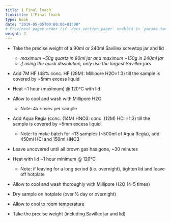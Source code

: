 ```yaml
---
title: 1 Final leach
linktitle: 1 Final leach
type: book
date: "2019-05-05T00:00:00+01:00"
# Prev/next pager order (if `docs_section_pager` enabled in `params.toml`)
weight: 3
---
```


- Take the precise weight of a 90ml or 240ml Savillex screwtop jar and lid 
   - _maximum ~50g quartz in 90ml jar and maximum ~150g in 240ml jar_
   - _if using the quick dissolution, only use the largest Savillex jars_

- Add 7M HF (48% conc. HF (28M): Millipore H2O=1:3) till the sample is covered by ~5mm excess liquid
- Heat ~1 hour (maximum) @ 120°C with lid 
- Allow to cool and wash with Millipore H2O
	 - Note: 4x rinses per sample

- Add Aqua Regia (conc. (14M) HNO3: conc. (12M) HCl =1:3) till the sample is covered by ~5mm excess liquid
	 - Note: to make batch for ~13 samples (~500ml  of Aqua Regia), add 450ml HCl and 150ml HNO3

- Leave uncovered until all brown gas has gone, ~30 minutes
- Heat with lid ~1 hour minimum @ 120°C
	 - Note: if leaving for a long period (i.e. overnight), tighten lid and leave off hotplate

- Allow to cool and wash thoroughly with Millipore H2O (4-5 times)
- Dry sample on hotplate (over ½ day or overnight)
- Allow to cool to room temperature
- Take the precise weight (including Savillex jar and lid)
